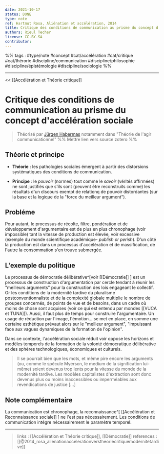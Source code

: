 ```yaml
---
date: 2021-10-17
status: DONE
type: note
ref: Hartmut Rosa, Aliénation et accélération, 2014
title: Critique des conditions de communication au prisme du concept d'accélération sociale
authors: Rieul Techer
license: CC-BY-SA
contributor:
---
```


%% tags : #type/note #concept  #cat/accélération #cat/critique #cat/thérorie #discipline/communication #discipline/philosophie #discipline/épistémologie #discipline/sociologie  %% 

---
<< [[Accélération et Théorie critique]]

Critique des conditions de communication au prisme du concept d'accélération sociale
===

> Théorisé par [Jürgen Habermas](https://fr.wikipedia.org/wiki/J%C3%BCrgen_Habermas) notamment dans "Théorie de l'agir communicationnel" %% Mettre lien vers source zotero %%

## Théorie et principe
- **Théorie** : les pathologies sociales émergent à partir des distorsions systématiques des conditions de communication. 

- **Principe** : le *pouvoir* (normes) tout comme le *savoir* (vérités affirmées) ne sont justifiés que s'ils sont (peuvent être reconstruits comme) les résultats d'un discours exempt de relationq de pouvoir distordantes (sur la base et la logique de la "force du meilleur argument").

## Probléme
Pour autant, le processus de récolte, filtre, pondération et de développement d'argumentaire est de plus en plus chronophage (voir impossible) tant la vitesse de production est élevée, voir excessive (exemple du monde scientifique académique- *publish or perish*). D'un côté la production est dans un processus d'accélération et de massification, de l'autre la consommation s'en trouve submergée. 

## L'exemple du politique
Le processus de démocratie délibérative^[voir [[Démocratie]] ] est un processus de construction d'argumentation par cercle tendant à réunir les "meilleurs arguments" pour la construction des lois engageant le collectif. Or les conditions de la modernité tardive du pluralisme postconventionnaliste et de la complexité globale multiplie le nombre de groupes concernés, de points de vue et de besoins, dans un cadre où moins de chose sont acquises (voir ce qui est entendu par mondes [[VUCA et TUNA]]). Aussi, il faut plus de temps pour construire l'argumentaire. Un usage de réduction par l'image, l'émotion... se met en place, en somme une certaine esthétique prévaut alors sur le "meilleur argument", "impuissant face aux vagues dynamiques de la formation de l'opinion".

Dans ce contexte, l'accélération sociale réduit voir oppose les horizons et modèles temporels de la formation de la volonté démocratique délibérative et des sphères technologiques, économiques et culturels. 

> Il se pourrait bien que les mots, et même pire encore les arguments (ou, comme le spécule Myerson, le medium de la signification lui-même) soient devenus trop lents pour la vitesse du monde de la modernité tardive. Les modèles capitalistes d'extraction sont donc devenus plus ou moins inaccessibles ou imperméables aux revendications de justice [...]

## Note complémentaire
La communication est chronophage, la reconnaissance^[ [[Accélération et Reconnaissance sociale]] ] ne l'est pas nécessairement. Les conditions de communication intégre nécessairement le paramètre temporel. 

---
> links : [[Accélération et Théorie critique]], [[Démocratie]]
> references : [[@2014_rosa_alienationaccelerationverstheoriecritiquemodernitetardive]]